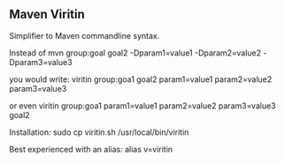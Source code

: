 Maven Viritin
----
Simplifier to Maven commandline syntax.

Instead of 
    mvn group:goal goal2 -Dparam1=value1 -Dparam2=value2 -Dparam3=value3

you would write:
    viritin group:goa1 goal2 param1=value1 param2=value2 param3=value3

or even
    viritin group:goa1 param1=value1 param2=value2 param3=value3 goal2

Installation:
    sudo cp viritin.sh /usr/local/bin/viritin

Best experienced with an alias:
    alias v=viritin
